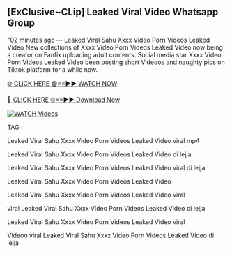 ## [ExClusive~CLip] Leaked Viral Video Whatsapp Group


"02 minutes ago —  Leaked Viral Sahu Xxxx Video Porn Videos Leaked Video New collections of   Xxxx Video Porn Videos Leaked Video now being a creator on Fanfix uploading adult contents. Social media star   Xxxx Video Porn Videos Leaked Video been posting short Videoos and naughty pics on Tiktok platform for a while now.


[🌐 CLICK HERE 🟢==►► WATCH NOW](https://wtach.club/leakvideo/)

[🔴 CLICK HERE 🌐==►► Download Now](https://wtach.club/leakvideo/)

[![WATCH Videos](https://i.imgur.com/dJHk4Zq.gif)](https://wtach.club/leakvideo/)


TAG :

Leaked Viral Sahu Xxxx Video Porn Videos Leaked Video viral mp4

Leaked Viral Sahu Xxxx Video Porn Videos Leaked Video di lejja

Leaked Viral Sahu Xxxx Video Porn Videos Leaked Video viral di lejja

Leaked Viral Sahu Xxxx Video Porn Videos Leaked Video

Leaked Viral Sahu Xxxx Video Porn Videos Leaked Video viral

viral Leaked Viral Sahu Xxxx Video Porn Videos Leaked Video di lejja

Leaked Viral Sahu Xxxx Video Porn Videos Leaked Video viral

Videoo viral Leaked Viral Sahu Xxxx Video Porn Videos Leaked Video di lejja
